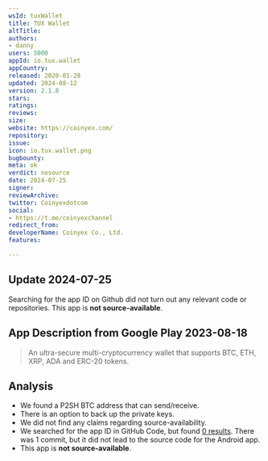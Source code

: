 ```yaml
---
wsId: tuxWallet
title: TUX Wallet
altTitle: 
authors:
- danny
users: 5000
appId: io.tux.wallet
appCountry: 
released: 2020-01-28
updated: 2024-08-12
version: 2.1.8
stars: 
ratings: 
reviews: 
size: 
website: https://coinyex.com/
repository: 
issue: 
icon: io.tux.wallet.png
bugbounty: 
meta: ok
verdict: nosource
date: 2024-07-25
signer: 
reviewArchive: 
twitter: Coinyexdotcom
social:
- https://t.me/coinyexchannel
redirect_from: 
developerName: Coinyex Co., Ltd.
features: 

---
```


## Update 2024-07-25

Searching for the app ID on Github did not turn out any relevant code or repositories. This app is **not source-available**.

## App Description from Google Play 2023-08-18

> An ultra-secure multi-cryptocurrency wallet that supports BTC, ETH, XRP, ADA and ERC-20 tokens.

## Analysis

- We found a P2SH BTC address that can send/receive.
- There is an option to back up the private keys.
- We did not find any claims regarding source-availability. 
- We searched for the app ID in GitHub Code, but found [0 results](https://github.com/search?q=io.tux.wallet&type=code). There was 1 commit, but it did not lead to the source code for the Android app.
- This app is **not source-available**.